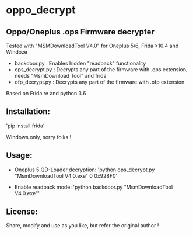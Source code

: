 # oppo_decrypt
Oppo/Oneplus .ops Firmware decrypter
------------------------------------

Tested with "MSMDownloadTool V4.0" for Oneplus 5/6, Frida >10.4 and Windoze

* backdoor.py : Enables hidden "readback" functionality
* ops_decrypt.py  : Decrypts any part of the firmware with .ops extension, needs "MsmDownload Tool" and frida
* ofp_decrypt.py  : Decrypts any part of the firmware with .ofp extension


Based on Frida.re and python 3.6

Installation:
-------------
'pip install frida'

Windows only, sorry folks !

Usage:
-------- 
* Oneplus 5 QD-Loader decryption:
'python ops_decrypt.py "MsmDownloadTool V4.0.exe" 0 0x928F0'

* Enable readback mode:
'python backdoor.py "MsmDownloadTool V4.0.exe"'

License:
-------- 
Share, modify and use as you like, but refer the original author !
